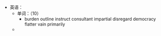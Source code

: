 - 英语：
	- 单词：（10）
		- burden
		  outline
		  instruct
		  consultant
		  impartial
		  disregard
		  democracy
		  flatter
		  vain
		  primarily
	-